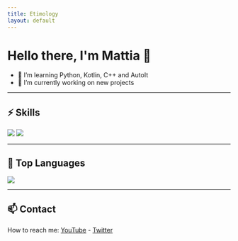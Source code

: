 ```yaml
---
title: Etimology 
layout: default
---
```


# Hello there, I'm Mattia 👋
- 🌱 I’m learning Python, Kotlin, C++ and AutoIt
- 🔭 I’m currently working on new projects

---

## ⚡️ Skills
<div>
  <img src="https://img.shields.io/badge/Python-3776AB?style=for-the-badge&logo=python&logoColor=white"/>
  <img src="https://img.shields.io/badge/kotlin-792EE5?style=for-the-badge&logo=kotlin&logoColor=white"/>
</div>

---

## 🔭 Top Languages
<img src="https://github-readme-stats.vercel.app/api/top-langs/?username=etimology&layout=compact&theme=tokyonight"/>

---

## 📫 Contact
How to reach me: [YouTube](https://www.youtube.com/channel/UCohKir-O0ZqYlfwywLaIKpw) - [Twitter](https://twitter.com/etimologyyy)
